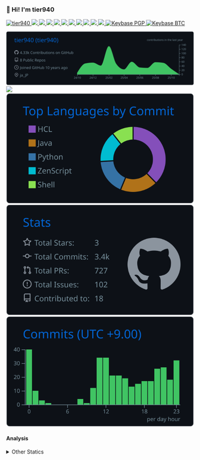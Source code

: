### 👋 Hi! I'm tier940

<p align="left"> 
  <a href="https://github.com/tier940/tier940/">
    <img src="https://komarev.com/ghpvc/?username=tier940" alt="tier940" />
  </a>
  <a href="http://twitter.com/tier940">
    <img height="20" src="https://img.shields.io/twitter/follow/tier940?label=Twitter&logo=twitter&style=flat" />
  </a>
  <a href="https://github.com/tier940">
    <img height="20" src="https://img.shields.io/github/followers/tier940?label=follow&logo=github&style=flat" />
  </a>
  <a href="https://www.reddit.com/user/tier940">
    <img height="20" src="https://img.shields.io/reddit/user-karma/combined/tier940?label=Reddit&logo=reddit&style=flat" />
  </a>
  <a href="https://stackoverflow.com/users/17317833/tier940">
    <img height="20" src="https://img.shields.io/stackexchange/stackoverflow/r/17317833?label=StackOverflow&logo=stack-overflow&style=flat" />
  </a>
  <a href="https://zenn.dev/tier940">
    <img height="20" src="https://zenn.badge.nikaera.com/s/tier940/likes" />
  </a>
  <a href="https://zenn.dev/tier940">
    <img height="20" src="https://zenn.badge.nikaera.com/s/tier940/followers" />
  </a>
  <a href="https://zenn.dev/tier940">
    <img height="20" src="https://zenn.badge.nikaera.com/s/tier940/articles" />
  </a>
  <a href="http://qiita.com/tier940">
    <img height="20" src="https://qiita-badge.apiapi.app/s/tier940/posts.svg" />
  </a>
  <a href="http://qiita.com/tier940">
    <img height="20" src="https://qiita-badge.apiapi.app/s/tier940/contributions.svg" />
  </a>
  <a href="https://github.com/tier940/tier940/">
    <img height="20" src="https://github.com/tier940/tier940/actions/workflows/main.yml/badge.svg" />
  </a>
  <a href="https://keybase.io/tier940">
    <img alt="Keybase PGP" src="https://img.shields.io/keybase/pgp/tier940">
  </a>
  <a href="https://keybase.io/tier940">
    <img alt="Keybase BTC" src="https://img.shields.io/keybase/btc/tier940">
  </a>
</p>

[![](https://raw.githubusercontent.com/tier940/tier940/main/profile-summary-card-output/github_dark/0-profile-details.svg)](https://github.com/vn7n24fzkq/github-profile-summary-cards)
[![](https://raw.githubusercontent.com/tier940/tier940/main/profile-summary-card-output/github_dark/1-repos-per-language.svg)](https://github.com/vn7n24fzkq/github-profile-summary-cards) [![](https://raw.githubusercontent.com/tier940/tier940/main/profile-summary-card-output/github_dark/2-most-commit-language.svg)](https://github.com/vn7n24fzkq/github-profile-summary-cards)
[![](https://raw.githubusercontent.com/tier940/tier940/main/profile-summary-card-output/github_dark/3-stats.svg)](https://github.com/vn7n24fzkq/github-profile-summary-cards) [![](https://raw.githubusercontent.com/tier940/tier940/main/profile-summary-card-output/github_dark/4-productive-time.svg)](https://github.com/vn7n24fzkq/github-profile-summary-cards)


#### Analysis
<!-- <img height="150" src="https://github.com/tier940/tier940/blob/master/images/stat.svg" alt="Alternative Text"/> -->

<details>
  <summary>Other Statics</summary>
  <!--START_SECTION:waka-->
![Code Time](http://img.shields.io/badge/Code%20Time-4%2C301%20hrs%2051%20mins-blue)

**🐱 My GitHub Data** 

> 📦 34.5 kB Used in GitHub's Storage 
 > 
> 💼 Opted to Hire
 > 
> 📜 8 Public Repositories 
 > 
> 🔑 5 Private Repositories 
 > 
**I'm an Early 🐤** 

```text
🌞 Morning                2476 commits        ████░░░░░░░░░░░░░░░░░░░░░   16.23 % 
🌆 Daytime                5604 commits        █████████░░░░░░░░░░░░░░░░   36.73 % 
🌃 Evening                5599 commits        █████████░░░░░░░░░░░░░░░░   36.70 % 
🌙 Night                  1577 commits        ███░░░░░░░░░░░░░░░░░░░░░░   10.34 % 
```
📅 **I'm Most Productive on Saturday** 

```text
Monday                   1499 commits        ██░░░░░░░░░░░░░░░░░░░░░░░   09.83 % 
Tuesday                  2503 commits        ████░░░░░░░░░░░░░░░░░░░░░   16.41 % 
Wednesday                1871 commits        ███░░░░░░░░░░░░░░░░░░░░░░   12.26 % 
Thursday                 1614 commits        ███░░░░░░░░░░░░░░░░░░░░░░   10.58 % 
Friday                   2129 commits        ███░░░░░░░░░░░░░░░░░░░░░░   13.96 % 
Saturday                 2865 commits        █████░░░░░░░░░░░░░░░░░░░░   18.78 % 
Sunday                   2775 commits        █████░░░░░░░░░░░░░░░░░░░░   18.19 % 
```


📊 **This Week I Spent My Time On** 

```text
🕑︎ Time Zone: Asia/Tokyo

💬 Programming Languages: 
Other                    29 hrs 44 mins      ██████████████████░░░░░░░   73.89 % 
Java                     7 hrs 46 mins       █████░░░░░░░░░░░░░░░░░░░░   19.33 % 
JSON                     44 mins             ░░░░░░░░░░░░░░░░░░░░░░░░░   01.82 % 
Markdown                 31 mins             ░░░░░░░░░░░░░░░░░░░░░░░░░   01.29 % 
Gradle                   17 mins             ░░░░░░░░░░░░░░░░░░░░░░░░░   00.71 % 

🔥 Editors: 
Edge                     29 hrs 42 mins      ██████████████████░░░░░░░   73.80 % 
IntelliJ IDEA            9 hrs 14 mins       ██████░░░░░░░░░░░░░░░░░░░   22.96 % 
VS Code                  1 hr 18 mins        █░░░░░░░░░░░░░░░░░░░░░░░░   03.23 % 

💻 Operating System: 
Windows                  38 hrs 1 min        ████████████████████████░   94.48 % 
Mac                      2 hrs 13 mins       █░░░░░░░░░░░░░░░░░░░░░░░░   05.52 % 
```

**I Mostly Code in Java** 

```text
Java                     14 repos            ████████████░░░░░░░░░░░░░   48.28 % 
ZenScript                3 repos             ███░░░░░░░░░░░░░░░░░░░░░░   10.34 % 
Python                   2 repos             ██░░░░░░░░░░░░░░░░░░░░░░░   06.90 % 
Astro                    1 repo              █░░░░░░░░░░░░░░░░░░░░░░░░   03.45 % 
HTML                     1 repo              █░░░░░░░░░░░░░░░░░░░░░░░░   03.45 % 
```



**Timeline**

![Lines of Code chart](https://raw.githubusercontent.com/tier940/tier940/main/assets/bar_graph.png)


 Last Updated on 15/08/2024 01:19:01 UTC
<!--END_SECTION:waka-->
</details>
